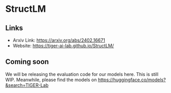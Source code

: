 # StructLM

## Links
- Arxiv Link: https://arxiv.org/abs/2402.16671
- Website: https://tiger-ai-lab.github.io/StructLM/

## Coming soon
We will be releasing the evaluation code for our models here. This is still WIP.
Meanwhile, please find the models on https://huggingface.co/models?&search=TIGER-Lab

